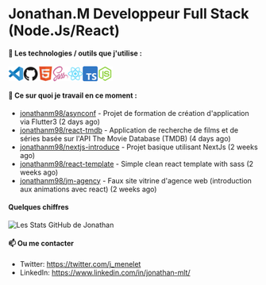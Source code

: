 # Jonathan.M Developpeur Full Stack (Node.Js/React)

#### 🔨 Les technologies / outils que j'utilise :

<div style="display: flex; margin-right: 20px;">
    <img width="30px" alt="logo visual studio code" src="./images/vscode-original.svg" />
    <img width="30px" alt="logo GitHub" src="./images/github-original.svg" />
    <img width="30px" alt="logo HTML5" src="./images/html5-original.svg" />
    <img width="30px" alt="logo SASS" src="./images/sass-original.svg" />
    <img width="30px" alt="logo React" src="./images/react-original.svg" />
    <img width="30px" alt="logo TypeScript" src="./images/typescript-original.svg" />
    <img width="30px" alt="logo node js" src="./images/nodejs-original.svg" />
</div>

#### 👷 Ce sur quoi je travail en ce moment :


- [jonathanm98/asynconf](https://github.com/jonathanm98/asynconf) - Projet de formation de création d&#39;application via Flutter3 (2 days ago)
- [jonathanm98/react-tmdb](https://github.com/jonathanm98/react-tmdb) - Application de recherche de films et de séries basée sur l&#39;API The Movie Database (TMDB) (4 days ago)
- [jonathanm98/nextjs-introduce](https://github.com/jonathanm98/nextjs-introduce) - Projet basique utilisant NextJs (2 weeks ago)
- [jonathanm98/react-template](https://github.com/jonathanm98/react-template) - Simple clean react template with sass (2 weeks ago)
- [jonathanm98/jm-agency](https://github.com/jonathanm98/jm-agency) - Faux site vitrine d&#39;agence web (introduction aux animations avec react) (2 weeks ago)

#### Quelques chiffres 
![Les Stats GitHub de Jonathan](https://github-readme-stats.vercel.app/api?username=jonathanm98)

#### 📫 Ou me contacter

- Twitter: https://twitter.com/j_menelet
- LinkedIn: https://www.linkedin.com/in/jonathan-mlt/